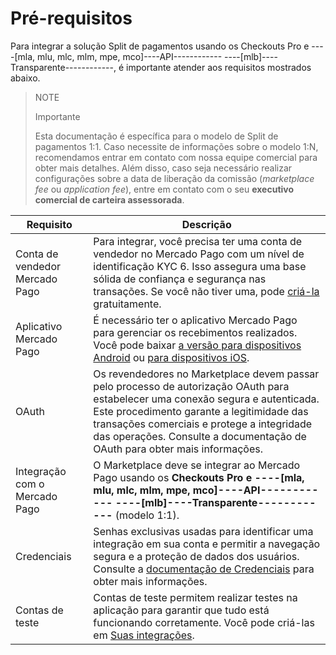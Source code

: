 # Pré-requisitos

Para integrar a solução Split de pagamentos usando os Checkouts Pro e ----[mla, mlu, mlc, mlm, mpe, mco]----API------------ ----[mlb]----Transparente------------, é importante atender aos requisitos mostrados abaixo.

> NOTE
>
> Importante
>
> Esta documentação é específica para o modelo de Split de pagamentos 1:1. Caso necessite de informações sobre o modelo 1:N, recomendamos entrar em contato com nossa equipe comercial para obter mais detalhes. Além disso, caso seja necessário realizar configurações sobre a data de liberação da comissão (_marketplace fee_ ou _application fee_), entre em contato com o seu **executivo comercial de carteira assessorada**.

| Requisito                        | Descrição                                                                                                                                                                                                                                      |
|----------------------------------|--------------------------------------------------------------------------------------------------------------------------------------------------------------------------------------------------------------------------------------------------|
| Conta de vendedor Mercado Pago    | Para integrar, você precisa ter uma conta de vendedor no Mercado Pago com um nível de identificação KYC 6. Isso assegura uma base sólida de confiança e segurança nas transações. Se você não tiver uma, pode [criá-la](https://www.mercadopago.com.br/hub/registration/landing) gratuitamente. |
| Aplicativo Mercado Pago           | É necessário ter o aplicativo Mercado Pago para gerenciar os recebimentos realizados. Você pode baixar [a versão para dispositivos Android](https://play.google.com/store/apps/details?id=com.mercadopago.wallet&hl=es_419) ou [para dispositivos iOS](https://apps.apple.com/br/app/mercado-pago/id925436649).                                                                       |
| OAuth                            | Os revendedores no Marketplace devem passar pelo processo de autorização OAuth para estabelecer uma conexão segura e autenticada. Este procedimento garante a legitimidade das transações comerciais e protege a integridade das operações. Consulte a documentação de OAuth para obter mais informações. |
| Integração com o Mercado Pago     | O Marketplace deve se integrar ao Mercado Pago usando os **Checkouts Pro e ----[mla, mlu, mlc, mlm, mpe, mco]----API------------ ----[mlb]----Transparente------------** (modelo 1:1).                                                                                                           |
| Credenciais                     | Senhas exclusivas usadas para identificar uma integração em sua conta e permitir a navegação segura e a proteção de dados dos usuários. Consulte a [documentação de Credenciais](/developers/en/docs/split-payments/additional-content/your-integrations/credentials) para obter mais informações.                     |
| Contas de teste                 | Contas de teste permitem realizar testes na aplicação para garantir que tudo está funcionando corretamente. Você pode criá-las em [Suas integrações](https://www.mercadopago.com.br/developers/panel/app).                                                                              |
